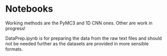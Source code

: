 # Notebooks

Working methods are the PyMC3 and 1D CNN ones. Other are work in progress!

DataPrep.ipynb is for preparing the data from the raw text files and should not be needed further as the datasets are provided in more sensible formats.
